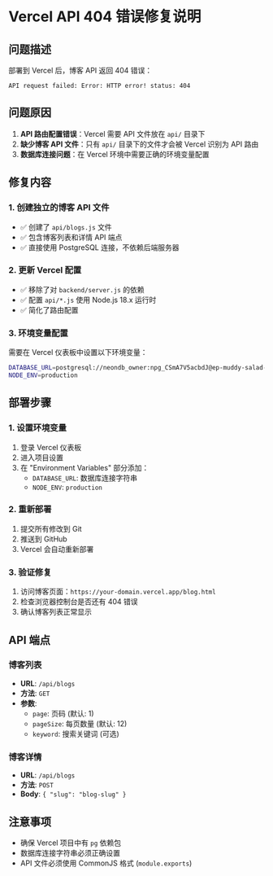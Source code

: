 # Vercel API 404 错误修复说明

## 问题描述
部署到 Vercel 后，博客 API 返回 404 错误：
```
API request failed: Error: HTTP error! status: 404
```

## 问题原因
1. **API 路由配置错误**：Vercel 需要 API 文件放在 `api/` 目录下
2. **缺少博客 API 文件**：只有 `api/` 目录下的文件才会被 Vercel 识别为 API 路由
3. **数据库连接问题**：在 Vercel 环境中需要正确的环境变量配置

## 修复内容

### 1. 创建独立的博客 API 文件
- ✅ 创建了 `api/blogs.js` 文件
- ✅ 包含博客列表和详情 API 端点
- ✅ 直接使用 PostgreSQL 连接，不依赖后端服务器

### 2. 更新 Vercel 配置
- ✅ 移除了对 `backend/server.js` 的依赖
- ✅ 配置 `api/*.js` 使用 Node.js 18.x 运行时
- ✅ 简化了路由配置

### 3. 环境变量配置
需要在 Vercel 仪表板中设置以下环境变量：

```bash
DATABASE_URL=postgresql://neondb_owner:npg_CSmA7V5acbdJ@ep-muddy-salad-af73ejdb-pooler.c-2.us-west-2.aws.neon.tech/neondb?sslmode=require&channel_binding=require
NODE_ENV=production
```

## 部署步骤

### 1. 设置环境变量
1. 登录 Vercel 仪表板
2. 进入项目设置
3. 在 "Environment Variables" 部分添加：
   - `DATABASE_URL`: 数据库连接字符串
   - `NODE_ENV`: `production`

### 2. 重新部署
1. 提交所有修改到 Git
2. 推送到 GitHub
3. Vercel 会自动重新部署

### 3. 验证修复
1. 访问博客页面：`https://your-domain.vercel.app/blog.html`
2. 检查浏览器控制台是否还有 404 错误
3. 确认博客列表正常显示

## API 端点

### 博客列表
- **URL**: `/api/blogs`
- **方法**: `GET`
- **参数**: 
  - `page`: 页码 (默认: 1)
  - `pageSize`: 每页数量 (默认: 12)
  - `keyword`: 搜索关键词 (可选)

### 博客详情
- **URL**: `/api/blogs`
- **方法**: `POST`
- **Body**: `{ "slug": "blog-slug" }`

## 注意事项
- 确保 Vercel 项目中有 `pg` 依赖包
- 数据库连接字符串必须正确设置
- API 文件必须使用 CommonJS 格式 (`module.exports`)
